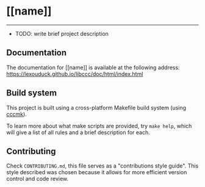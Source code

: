 # [[name]]
---

- TODO: write brief project description



Documentation
---
The documentation for [[name]] is available at the following address: https://lexouduck.github.io/libccc/doc/html/index.html



Build system
---
This project is built using a cross-platform Makefile build system (using [cccmk](https://github.com/lexouduck/libccc/cccmk/)).

To learn more about what make scripts are provided, try `make help`, which will give a list of all rules and a brief description for each.



Contributing
---
Check `CONTRIBUTING.md`, this file serves as a "contributions style guide".
This style described was chosen because it allows for more efficient version control and code review.
